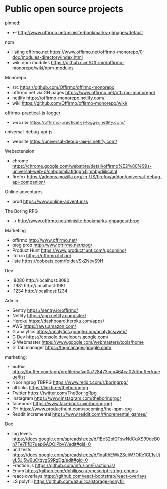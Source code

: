 # Public open source projects

pinned:
- ↵ http://www.offirmo.net/minisite-bookmarks-ghpages/default


npm
* listing offirmo.net https://www.offirmo.net/offirmo-monorepo/0-doc/modules-directory/index.html
* wiki npm modules https://github.com/Offirmo/offirmo-monorepo/wiki/npm-modules


Monorepo
- src https://github.com/Offirmo/offirmo-monorepo
- offirmo.net via GH pages https://www.offirmo.net/offirmo-monorepo/
- netlify     https://offirmo-monorepo.netlify.com/
- wiki https://github.com/Offirmo/offirmo-monorepo/wiki/


offirmo-practical-js-logger
* website https://offirmo-practical-js-logger.netlify.com/


universal-debug-api-js
* website https://universal-debug-api-js.netlify.com/


Webextension
* chrome https://chrome.google.com/webstore/detail/offirmo%E2%80%99s-universal-web-d/cnbgbjmliafldggmfijmnbpdiikcalnl
* firefox https://addons.mozilla.org/en-US/firefox/addon/universal-debug-api-companion/


Online adventures
- prod https://www.online-adventur.es


The Boring RPG
- → http://www.offirmo.net/minisite-bookmarks-ghpages/tbrpg


Marketing
- offirmo http://www.offirmo.net/
- blog prod http://www.offirmo.net/blog/
- Product Hunt https://www.producthunt.com/upcoming/
- itch.io https://offirmo.itch.io/
- liste https://cobeats.com/folder/SkZNevS9H


Dev
- :8080    http://localhost:8080
- :1981    http://localhost:1981
- :1234    http://localhost:1234



Admin
- Sentry https://sentry.io/offirmo/
- Netlify https://app.netlify.com/sites/
- Heroku https://dashboard.heroku.com/apps/
- AWS https://aws.amazon.com/
- G analytics https://analytics.google.com/analytics/web/
- G Dev https://console.developers.google.com/
- G Webmaster https://www.google.com/webmasters/tools/home
- G Tab manager https://tagmanager.google.com/



marketing:
- buffer https://buffer.com/app/profile/5afad0a728473ccb464ca02d/buffer/queue/list
- r/boringrpg TBRPG https://www.reddit.com/r/boringrpg/
- all links https://linktr.ee/theboringrpg
- Twitter https://twitter.com/TheBoringRpg
- Instagram https://www.instagram.com/theboringrpg/
- facebook https://www.facebook.com/boringrpg/
- PH https://www.producthunt.com/upcoming/the-npm-rpg
- Reddit incremental https://www.reddit.com/r/incremental_games/


Doc
- log levels https://docs.google.com/spreadsheets/d/1Bc32plQTswNdCqXS99deB0n7Te7FfD7uepGAOOlPbvY/edit#gid=0
- unit tests https://docs.google.com/spreadsheets/d/1qaRhEWk2SelW7ORe1CL1yUjyL5Jj5w9uCtqvgS9RgDg/edit#gid=0
- Fraction.js https://github.com/infusion/Fraction.js/
- Enum https://github.com/dphilipson/typescript-string-enums
- react-overlays https://github.com/react-bootstrap/react-overlays
- LS polyfill https://github.com/azu/localstorage-ponyfill

